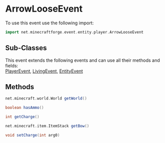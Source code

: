 # ArrowLooseEvent

To use this event use the following import:
```groovy
import net.minecraftforge.event.entity.player.ArrowLooseEvent
```

## Sub-Classes
This event extends the following events and can use all their methods and fields: <br>
[PlayerEvent](player_event/player_event.md), [LivingEvent](living_event/living_event.md), [EntityEvent](entity_event/entity_event.md)

## Methods
```groovy
net.minecraft.world.World getWorld()
```

```groovy
boolean hasAmmo()
```

```groovy
int getCharge()
```

```groovy
net.minecraft.item.ItemStack getBow()
```

```groovy
void setCharge(int arg0)
```
